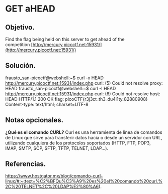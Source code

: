 # GET aHEAD

## Objetivo.

Find the flag being held on this server to get ahead of the competition [http://mercury.picoctf.net:15931/](http://mercury.picoctf.net:15931/)

## Solución.

frausto_san-picoctf@webshell:~$ curl -x HEAD http://mercury.picoctf.net:15931/index.php
curl: (5) Could not resolve proxy: HEAD
frausto_san-picoctf@webshell:~$ curl -I HEAD http://mercury.picoctf.net:15931/index.php
curl: (6) Could not resolve host: HEAD
HTTP/1.1 200 OK
flag: picoCTF{r3j3ct_th3_du4l1ty_82880908}
Content-type: text/html; charset=UTF-8

## Notas opcionales.

**¿Qué es el comando CURL?**
Curl es una herramienta de línea de comandos de Linux que sirve para transferir datos hacia o desde un servidor con URL, utilizando cualquiera de los protocolos soportados (HTTP, FTP, POP3, IMAP, SMTP, SCP, SFTP, TFTP, TELNET, LDAP…).

## Referencias.

https://www.hostgator.mx/blog/comando-curl-linux/#:~:text=%C2%BFQu%C3%A9%20es%20el%20comando%20curl,%2C%20TELNET%2C%20LDAP%E2%80%A6).